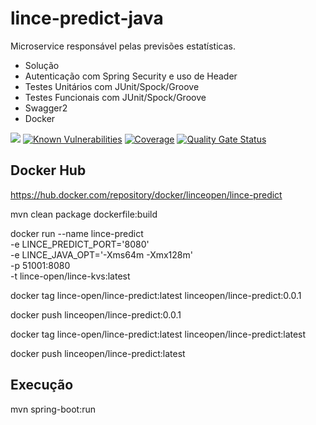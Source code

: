 # lince-predict-java
Microservice responsável pelas previsões estatísticas.

* Solução
* Autenticação com Spring Security e uso de Header
* Testes Unitários com JUnit/Spock/Groove
* Testes Funcionais com JUnit/Spock/Groove
* Swagger2
* Docker

![](https://github.com/lince-open/lince-predict-java/workflows/Java%20CI/badge.svg)
[![Known Vulnerabilities](https://snyk.io/test/github/lince-open/lince-predict-java/badge.svg)](https://snyk.io/test/github/pedrozatta/lince-predict-java)
[![Coverage](https://sonarcloud.io/api/project_badges/measure?project=lince-open_lince-predict-java&metric=coverage)](https://sonarcloud.io/dashboard?id=lince-open_lince-predict-java)
[![Quality Gate Status](https://sonarcloud.io/api/project_badges/measure?project=lince-open_lince-predict-java&metric=alert_status)](https://sonarcloud.io/dashboard?id=lince-open_lince-predict-java)

## Docker Hub

https://hub.docker.com/repository/docker/linceopen/lince-predict

mvn clean package dockerfile:build

docker run --name lince-predict \
-e LINCE_PREDICT_PORT='8080' \
-e LINCE_JAVA_OPT='-Xms64m -Xmx128m' \
-p 51001:8080 \
-t lince-open/lince-kvs:latest

docker tag lince-open/lince-predict:latest linceopen/lince-predict:0.0.1

docker push linceopen/lince-predict:0.0.1

docker tag lince-open/lince-predict:latest linceopen/lince-predict:latest

docker push linceopen/lince-predict:latest

## Execução
mvn spring-boot:run

